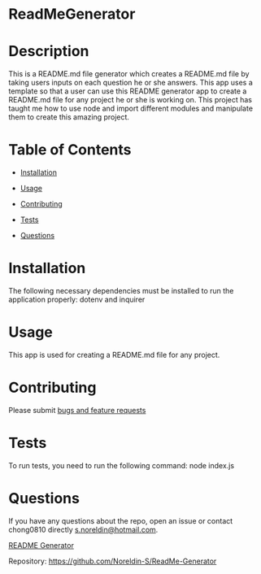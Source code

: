 # ReadMeGenerator

# Description

This is a README.md file generator which creates a README.md file by taking users inputs on each question he or she answers. This app uses a template so that a user can use this README generator app to create a README.md file for any project he or she is working on. This project has taught me how to use node and import different modules and manipulate them to create this amazing project.

# Table of Contents 

* [Installation](#installation)

* [Usage](#usage)

* [Contributing](#contributing)

* [Tests](#tests)

* [Questions](#questions)

# Installation

The following necessary dependencies must be installed to run the application properly: dotenv and inquirer

# Usage

This app is used for creating a README.md file for any project.


# Contributing

Please submit [bugs and feature requests](https://github.com/Noreldin-S/ReadMe-Generator/issues)

# Tests

To run tests, you need to run the following command: node index.js

# Questions

If you have any questions about the repo, open an issue or contact chong0810 directly s.noreldin@hotmail.com.

[README Generator](https://drive.google.com/file/d/1Azc-DlXvzSmBEr1mQ1Jnh8QqoTVBlzi6/view)


Repository:
https://github.com/Noreldin-S/ReadMe-Generator

